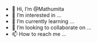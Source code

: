 - 👋 Hi, I’m @Mathumita
- 👀 I’m interested in ...
- 🌱 I’m currently learning ...
- 💞️ I’m looking to collaborate on ...
- 📫 How to reach me ...

<!---
Mathumita/Mathumita is a ✨ special ✨ repository because its `README.md` (this file) appears on your GitHub profile.
You can click the Preview link to take a look at your changes.
--->

